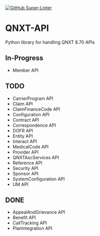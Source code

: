 [![GitHub Super-Linter](https://github.com/agenovia/QNXT-API/workflows/Lint%20Code%20Base/badge.svg)](https://github.com/marketplace/actions/super-linter)

# QNXT-API
Python library for handling QNXT 8.70 APIs


## In-Progress
- Member API

## TODO
- CarrierProgram API
- Claim API
- ClaimFinanceCode API
- Configuration API
- Contract API
- Correspondence API
- DOFR API
- Entity API
- Interact API
- MedicalCode API
- Provider API
- QNXTAscServices API
- Reference API
- Security API
- Sponsor API
- SystemConfiguration API
- UM API

## DONE
- AppealAndGrievance API
- Benefit API
- CallTracking API
- PlanIntegration API
